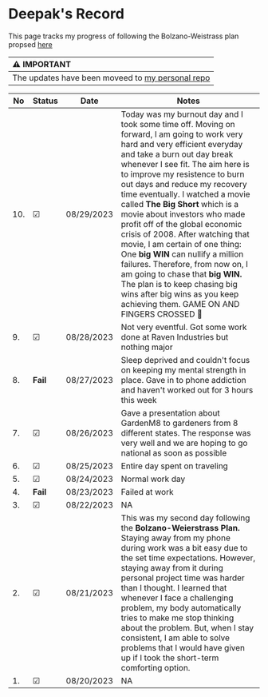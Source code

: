 # Deepak's Record
This page tracks my progress of following the Bolzano-Weistrass plan propsed [here](https://github.com/Bolzano-Weierstrass-plan)

| :warning: IMPORTANT          |
|:---------------------------|
| The updates have been moveed to [my personal repo](https://github.com/deepakkrish212/plan-always) |

| No | Status | Date | Notes |
| -- | ------ | ---------- | ----- |
|10.| &#x2611; | 08/29/2023 | Today was my burnout day and I took some time off. Moving on forward, I am going to work very hard and very efficient everyday and take a burn out day break whenever I see fit. The aim here is to improve my resistence to burn out days and reduce my recovery time eventually. I watched a movie called **The Big Short** which is a movie about investors who made profit off of the global economic crisis of 2008. After watching that movie, I am certain of one thing: One **big WIN** can nullify a million failures. Therefore, from now on, I am going to chase that **big WIN.** The plan is to keep chasing big wins after big wins as you keep achieving them. GAME ON AND FINGERS CROSSED 🤞
| 9. | &#x2611; | 08/28/2023 | Not very eventful. Got some work done at Raven Industries but nothing major |
| 8. | **Fail** | 08/27/2023 | Sleep deprived and couldn't focus on keeping my mental strength in place. Gave in to phone addiction and haven't worked out for 3 hours this week |
| 7. | &#x2611; | 08/26/2023 | Gave a presentation about GardenM8 to gardeners from 8 different states. The response was very well and we are hoping to go national as soon as possible |
| 6. | &#x2611; | 08/25/2023 | Entire day spent on traveling |
| 5. | &#x2611; | 08/24/2023 | Normal work day |
| 4. | **Fail**| 08/23/2023 | Failed at work |
| 3. | &#x2611; | 08/22/2023 | NA |
| 2. | &#x2611;| 08/21/2023 | This was my second day following the **Bolzano-Weierstrass Plan.** Staying away from my phone during work was a bit easy due to the set time expectations. However, staying away from it during personal project time was harder than I thought. I learned that whenever I face a challenging problem, my body automatically tries to make me stop thinking about the problem. But, when I stay consistent, I am able to solve problems that I would have given up if I took the short-term comforting option. |  
| 1. | &#x2611;| 08/20/2023 | NA    |
